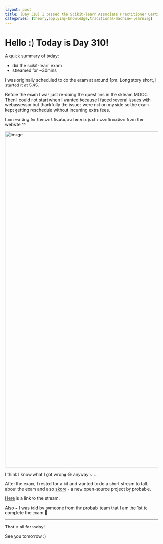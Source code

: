 ```yaml
---
layout: post
title: (Day 310) I passed the Scikit-learn Associate Practitioner Certification
categories: [theory,applying-knowledge,traditional-machine-learning]
---
```


# Hello :) Today is Day 310!
A quick summary of today:
* did the scikit-learn exam
* streamed for ~30mins

I was originally scheduled to do the exam at around 1pm. Long story short, I started it at 5.45.

Before the exam I was just re-doing the questions in the sklearn MOOC. Then I could not start when I wanted because I faced several issues with webassessor but thankfully the issues were not on my side so the exam kept getting reschedule without incurring extra fees.

I am waiting for the certificate, so here is just a confirmation from the website ^^

<img width="1107" alt="image" src="https://github.com/user-attachments/assets/4edd9fa0-e9d1-47dc-83f1-e48361ef2360">

I think I know what I got wrong 😆 anyway ~ ...

After the exam, I rested for a bit and wanted to do a short stream to talk about the exam and also [skore](https://github.com/probabl-ai/skore) - a new open-source project by probable.

[Here](https://www.youtube.com/watch?v=HHWiU7GoGCo&t=1387s) is a link to the stream. 

Also ~ I was told by someone from the probabl team that I am the 1st to complete the exam 🥳

---

That is all for today!

See you tomorrow :)
